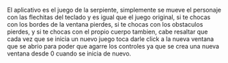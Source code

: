 El aplicativo es el juego de la serpiente, simplemente se mueve el personaje con las flechitas del teclado y es igual que el juego original, si te chocas con los bordes de la ventana pierdes, si te chocas con los obstaculos pierdes, y si te chocas con el propio cuerpo tambien, cabe resaltar que cada vez que se inicia un nuevo juego toca darle click a la nueva ventana que se abrio para poder que agarre los controles ya que se crea una nueva ventana desde 0 cuando se inicia de nuevo.
